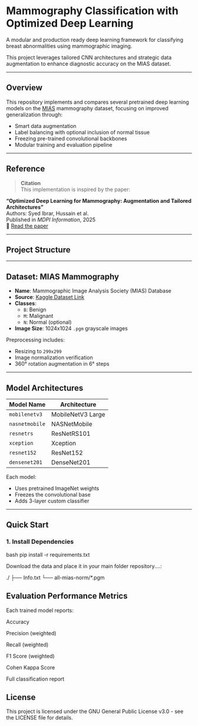 #  Mammography Classification with Optimized Deep Learning

A modular and production ready deep learning framework for classifying breast abnormalities using mammographic imaging. 

This project leverages tailored CNN architectures and strategic data augmentation to enhance diagnostic accuracy on the MIAS dataset.

---

##  Overview

This repository implements and compares several pretrained deep learning models on the [MIAS](https://www.kaggle.com/datasets/aryashah2k/mias-mammography-dataset) mammography dataset, focusing on improved generalization through:

- Smart data augmentation
- Label balancing with optional inclusion of normal tissue
- Freezing pre-trained convolutional backbones
- Modular training and evaluation pipeline

---

##  Reference

>  **Citation**  
This implementation is inspired by the paper:

**“Optimized Deep Learning for Mammography: Augmentation and Tailored Architectures”**  
Authors: Syed Ibrar, Hussain et al.  
Published in *MDPI Information*, 2025  
📎 [Read the paper](https://www.mdpi.com/2078-2489/16/5/359)

---

## Project Structure

---

## Dataset: MIAS Mammography

- **Name**: Mammographic Image Analysis Society (MIAS) Database
- **Source**: [Kaggle Dataset Link](https://www.kaggle.com/datasets/aryashah2k/mias-mammography-dataset)
- **Classes**:
  - `B`: Benign
  - `M`: Malignant
  - `N`: Normal (optional)
- **Image Size**: 1024x1024 `.pgm` grayscale images

Preprocessing includes:
- Resizing to `299x299`
- Image normalization verification
- 360° rotation augmentation in 6° steps

---

## Model Architectures

| Model Name     | Architecture           |
|----------------|------------------------|
| `mobilenetv3`  | MobileNetV3 Large      |
| `nasnetmobile` | NASNetMobile           |
| `resnetrs`     | ResNetRS101            |
| `xception`     | Xception               |
| `resnet152`    | ResNet152              |
| `densenet201`  | DenseNet201            |

Each model:
- Uses pretrained ImageNet weights
- Freezes the convolutional base
- Adds 3-layer custom classifier

---

##  Quick Start

### 1. Install Dependencies
bash
pip install -r requirements.txt


Download the data and place it in your main folder repository....:

./
    ├── Info.txt
    └── all-mias-norm/*.pgm


## Evaluation Performance Metrics
Each trained model reports:

Accuracy

Precision (weighted)

Recall (weighted)

F1 Score (weighted)

Cohen Kappa Score

Full classification report



## License
This project is licensed under the GNU General Public License v3.0 - see the LICENSE file for details.

